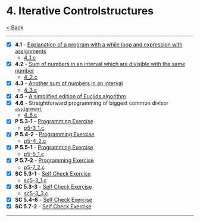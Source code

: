 # 4. Iterative Controlstructures

[< Back](../README.md)

---

- [x] **4.1** - [Explanation of a program with a while loop and expression with assignments](./4_1.md)
  - [4_1.c](./4_1.c)
- [x] **4.2** - [Sum of numbers in an interval which are divisible with the same number](./4_2.md)
  - [4_2.c](./4_2.c)
- [x] **4.3** - [Another sum of numbers in an interval](./4_3.md)
  - [4_3.c](./4_3.c)
- [x] **4.5** - [A simplified edition of Euclids algorithm](./4_5.md)
- [x] **4.6** - Straightforward programming of biggest common divisor [`assignment`](../assignments/assignment_4.c)
  - [4_6.c](./4_6.c)
- [x] **P 5.3-1** - [Programming Exercise](./p5-4_2.md)
  - [p5-3_1.c](./p5-3_1.c)
- [x] **P 5.4-2** - [Programming Exercise](./p5-4_2.md)
  - [p5-4_2.c](./p5-4_2.c)
- [x] **P 5.5-1** - [Programming Exercise](./p5-5_1.md)
  - [p5-5_1.c](./p5-5_1.c)
- [x] **P 5.7-2** - [Programming Exercise](./p5-7_2.md)
  - [p5-7_2.c](./p5-7_2.c)
- [x] **SC 5.3-1** - [Self Check Exercise](./sc5-3_1.md)
  - [sc5-3_1.c](./sc5-3_1.c)
- [x] **SC 5.3-3** - [Self Check Exercise](./sc5-3_3.md)
  - [sc5-3_3.c](./sc5-3_3.c)
- [x] **SC 5.4-6** - [Self Check Exercise](./sc5-4_6.md)
- [x] **SC 5.7-2** - [Self Check Exercise](./sc5-7_2.md)

---
